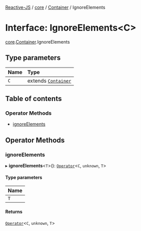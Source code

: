 [Reactive-JS](../README.md) / [core](../modules/core.md) / [Container](../modules/core.Container.md) / IgnoreElements

# Interface: IgnoreElements<C\>

[core](../modules/core.md).[Container](../modules/core.Container.md).IgnoreElements

## Type parameters

| Name | Type |
| :------ | :------ |
| `C` | extends [`Container`](core.Container-1.md) |

## Table of contents

### Operator Methods

- [ignoreElements](core.Container.IgnoreElements.md#ignoreelements)

## Operator Methods

### ignoreElements

▸ **ignoreElements**<`T`\>(): [`Operator`](../modules/core.Container.md#operator)<`C`, `unknown`, `T`\>

#### Type parameters

| Name |
| :------ |
| `T` |

#### Returns

[`Operator`](../modules/core.Container.md#operator)<`C`, `unknown`, `T`\>

